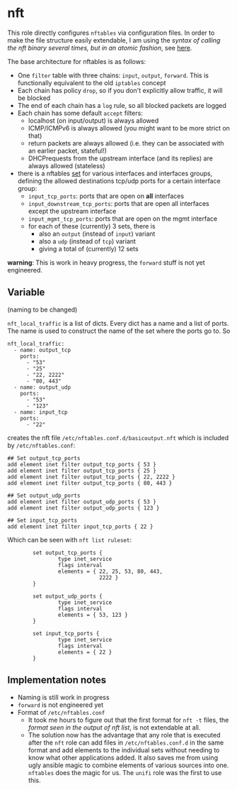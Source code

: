 
# nft

This role directly configures `nftables` via configuration files. In order to make the file structure
easily extendable, I am using the *syntax of calling the nft binary several times, but in an atomic fashion*,
see [here](https://wiki.nftables.org/wiki-nftables/index.php/Scripting#File_formats).

The base architecture for nftables is as follows:

* One `filter` table with three chains: `input`, `output`, `forward`. This is functionally equivalent to the old `iptables` concept
* Each chain has policy `drop`, so if you don't explicitly allow traffic, it will be blocked
* The end of each chain has a `log` rule, so all blocked packets are logged
* Each chain has some default `accept` filters:
  * localhost (on input/output) is always allowed
  * ICMP/ICMPv6 is always allowed (you might want to be more strict on that)
  * return packets are always allowed (i.e. they can be associated with an earlier packet, stateful!)
  * DHCPrequests from the upstream interface (and its replies) are always allowed (stateless)
* there is a nftables [set](https://wiki.nftables.org/wiki-nftables/index.php/Sets) for various interfaces and interfaces groups, defining the allowed destinations tcp/udp ports for a certain interface group:
  * `input_tcp_ports`: ports that are open on **all** interfaces
  * `input_downstream_tcp_ports`: ports that are open all interfaces except the upstream interface
  * `input_mgmt_tcp_ports`: ports that are open on the mgmt interface
  * for each of these (currently) 3 sets, there is
    * also an `output` (instead of `input`) variant
    * also a `udp` (instead of `tcp`) variant
    * giving a total of (currently) 12 sets

**warning**: This is work in heavy progress, the `forward` stuff is not yet engineered.

## Variable

(naming to be changed)

`nft_local_traffic` is a list of dicts. Every dict has a name and a list of ports. The name is used to construct the name of the set where the ports go to. So

```
nft_local_traffic:
  - name: output_tcp
    ports:
      - "53"
      - "25"
      - "22, 2222"
      - "80, 443"
  - name: output_udp
    ports:
      - "53"
      - "123"
  - name: input_tcp
    ports:
      - "22"
```

creates the nft file `/etc/nftables.conf.d/basicoutput.nft` which is included by `/etc/nftables.conf`:

```
## Set output_tcp_ports
add element inet filter output_tcp_ports { 53 }
add element inet filter output_tcp_ports { 25 }
add element inet filter output_tcp_ports { 22, 2222 }
add element inet filter output_tcp_ports { 80, 443 }

## Set output_udp_ports
add element inet filter output_udp_ports { 53 }
add element inet filter output_udp_ports { 123 }

## Set input_tcp_ports
add element inet filter input_tcp_ports { 22 }
```

Which can be seen with `nft list ruleset`:

```
        set output_tcp_ports {
                type inet_service
                flags interval
                elements = { 22, 25, 53, 80, 443,
                             2222 }
        }

```

```
        set output_udp_ports {
                type inet_service
                flags interval
                elements = { 53, 123 }
        }

```

```
        set input_tcp_ports {
                type inet_service
                flags interval
                elements = { 22 }
        }

```


## Implementation notes

* Naming is still work in progress
* `forward` is not engineered yet
* Format of `/etc/nftables.conf`
  * It took me hours to figure out that the first format for `nft -t` files, the *format seen in the output of nft list*, is not extendable at all.
  * The solution now has the advantage that any role that is executed after the `nft` role can add files in `/etc/nftables.conf.d` in the same format and add elements to the individual sets without needing to know what other applications added. It also saves me from using ugly ansible magic to combine elements of various sources into one. `nftables` does the magic for us. The `unifi` role was the first to use this.

